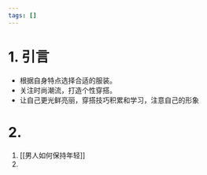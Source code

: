 ```yaml
---
tags: []
---
```

# 1. 引言
- 根据自身特点选择合适的服装。
- 关注时尚潮流，打造个性穿搭。
- 让自己更光鲜亮丽，穿搭技巧积累和学习，注意自己的形象

# 2. 
1. [[男人如何保持年轻]]
2. 
